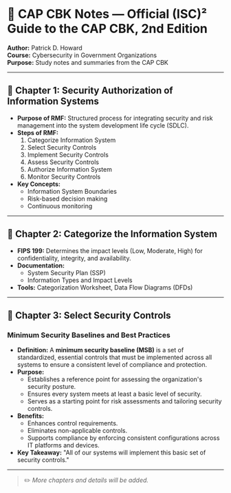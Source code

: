 # 📘 CAP CBK Notes — Official (ISC)² Guide to the CAP CBK, 2nd Edition
**Author:** Patrick D. Howard  
**Course:** Cybersecurity in Government Organizations  
**Purpose:** Study notes and summaries from the CAP CBK

---

## 📖 Chapter 1: Security Authorization of Information Systems

- **Purpose of RMF:** Structured process for integrating security and risk management into the system development life cycle (SDLC).
- **Steps of RMF:**
  1. Categorize Information System
  2. Select Security Controls
  3. Implement Security Controls
  4. Assess Security Controls
  5. Authorize Information System
  6. Monitor Security Controls
- **Key Concepts:**
  - Information System Boundaries
  - Risk-based decision making
  - Continuous monitoring

---

## 📖 Chapter 2: Categorize the Information System

- **FIPS 199:** Determines the impact levels (Low, Moderate, High) for confidentiality, integrity, and availability.
- **Documentation:**
  - System Security Plan (SSP)
  - Information Types and Impact Levels
- **Tools:** Categorization Worksheet, Data Flow Diagrams (DFDs)

---

## 📖 Chapter 3: Select Security Controls

### **Minimum Security Baselines and Best Practices**

- **Definition:** A **minimum security baseline (MSB)** is a set of standardized, essential controls that must be implemented across all systems to ensure a consistent level of compliance and protection.
- **Purpose:**
  - Establishes a reference point for assessing the organization's security posture.
  - Ensures every system meets at least a basic level of security.
  - Serves as a starting point for risk assessments and tailoring security controls.
- **Benefits:**
  - Enhances control requirements.
  - Eliminates non-applicable controls.
  - Supports compliance by enforcing consistent configurations across IT platforms and devices.
- **Key Takeaway:** "All of our systems will implement this basic set of security controls."

---

> ✏️ *More chapters and details will be added.*

